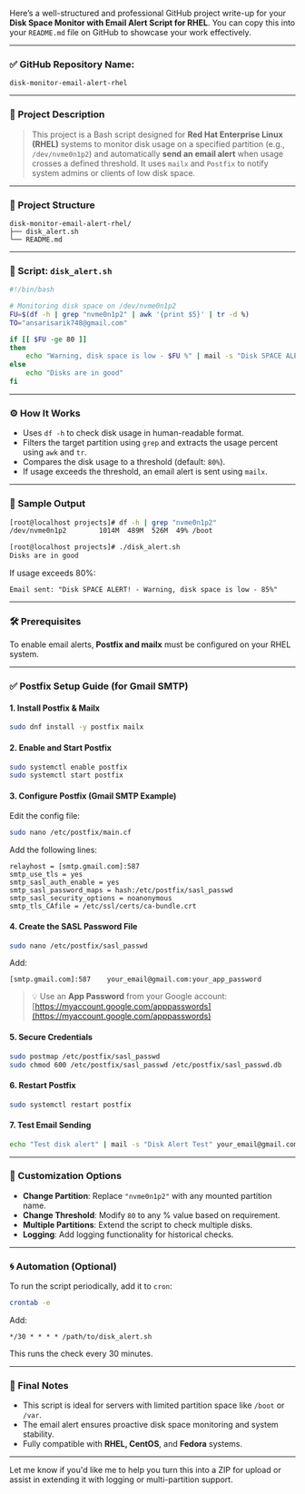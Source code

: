Here’s a well-structured and professional GitHub project write-up for your **Disk Space Monitor with Email Alert Script for RHEL**. You can copy this into your `README.md` file on GitHub to showcase your work effectively.

---

### ✅ GitHub Repository Name:

`disk-monitor-email-alert-rhel`

---

### 📄 Project Description

> This project is a Bash script designed for **Red Hat Enterprise Linux (RHEL)** systems to monitor disk usage on a specified partition (e.g., `/dev/nvme0n1p2`) and automatically **send an email alert** when usage crosses a defined threshold. It uses `mailx` and `Postfix` to notify system admins or clients of low disk space.

---

### 📁 Project Structure

```
disk-monitor-email-alert-rhel/
├── disk_alert.sh
└── README.md
```

---

### 📜 Script: `disk_alert.sh`

```bash
#!/bin/bash

# Monitoring disk space on /dev/nvme0n1p2
FU=$(df -h | grep "nvme0n1p2" | awk '{print $5}' | tr -d %)
TO="ansarisarik748@gmail.com"

if [[ $FU -ge 80 ]]
then
    echo "Warning, disk space is low - $FU %" | mail -s "Disk SPACE ALERT!" $TO
else
    echo "Disks are in good"
fi
```

---

### ⚙️ How It Works

* Uses `df -h` to check disk usage in human-readable format.
* Filters the target partition using `grep` and extracts the usage percent using `awk` and `tr`.
* Compares the disk usage to a threshold (default: `80%`).
* If usage exceeds the threshold, an email alert is sent using `mailx`.

---

### 🧪 Sample Output

```bash
[root@localhost projects]# df -h | grep "nvme0n1p2"
/dev/nvme0n1p2        1014M  489M  526M  49% /boot

[root@localhost projects]# ./disk_alert.sh
Disks are in good
```

If usage exceeds 80%:

```
Email sent: "Disk SPACE ALERT! - Warning, disk space is low - 85%"
```

---

### 🛠️ Prerequisites

To enable email alerts, **Postfix and mailx** must be configured on your RHEL system.

---

### ✅ Postfix Setup Guide (for Gmail SMTP)

#### 1. Install Postfix & Mailx

```bash
sudo dnf install -y postfix mailx
```

#### 2. Enable and Start Postfix

```bash
sudo systemctl enable postfix
sudo systemctl start postfix
```

#### 3. Configure Postfix (Gmail SMTP Example)

Edit the config file:

```bash
sudo nano /etc/postfix/main.cf
```

Add the following lines:

```
relayhost = [smtp.gmail.com]:587
smtp_use_tls = yes
smtp_sasl_auth_enable = yes
smtp_sasl_password_maps = hash:/etc/postfix/sasl_passwd
smtp_sasl_security_options = noanonymous
smtp_tls_CAfile = /etc/ssl/certs/ca-bundle.crt
```

#### 4. Create the SASL Password File

```bash
sudo nano /etc/postfix/sasl_passwd
```

Add:

```
[smtp.gmail.com]:587    your_email@gmail.com:your_app_password
```

> 💡 Use an **App Password** from your Google account:
> [https://myaccount.google.com/apppasswords](https://myaccount.google.com/apppasswords)

#### 5. Secure Credentials

```bash
sudo postmap /etc/postfix/sasl_passwd
sudo chmod 600 /etc/postfix/sasl_passwd /etc/postfix/sasl_passwd.db
```

#### 6. Restart Postfix

```bash
sudo systemctl restart postfix
```

#### 7. Test Email Sending

```bash
echo "Test disk alert" | mail -s "Disk Alert Test" your_email@gmail.com
```

---

### 🧠 Customization Options

* **Change Partition**: Replace `"nvme0n1p2"` with any mounted partition name.
* **Change Threshold**: Modify `80` to any % value based on requirement.
* **Multiple Partitions**: Extend the script to check multiple disks.
* **Logging**: Add logging functionality for historical checks.

---

### 🌀 Automation (Optional)

To run the script periodically, add it to `cron`:

```bash
crontab -e
```

Add:

```
*/30 * * * * /path/to/disk_alert.sh
```

This runs the check every 30 minutes.

---

### 📌 Final Notes

* This script is ideal for servers with limited partition space like `/boot` or `/var`.
* The email alert ensures proactive disk space monitoring and system stability.
* Fully compatible with **RHEL, CentOS**, and **Fedora** systems.

---

Let me know if you'd like me to help you turn this into a ZIP for upload or assist in extending it with logging or multi-partition support.
